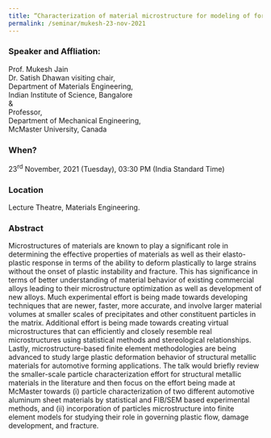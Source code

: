 ```yaml
---
title: “Characterization of material microstructure for modeling of formability and fracture of automotive aluminum sheet (23/11/21)"
permalink: /seminar/mukesh-23-nov-2021
---
```

### Speaker and Affliation:
Prof. Mukesh Jain<br>
Dr. Satish Dhawan visiting chair, <br>
Department of Materials Engineering,<br>
Indian Institute of Science, Bangalore<br>
&<br>Professor, <br>Department of Mechanical Engineering, <br>McMaster University, Canada 
### When?
23<sup>rd</sup> November, 2021 (Tuesday), 03:30 PM (India Standard Time)

### Location
Lecture Theatre, Materials Engineering.

### Abstract
Microstructures of materials are known to play a significant role in determining the effective properties of materials as well as their elasto-plastic response in terms of the ability to deform plastically to large strains without the onset of plastic instability and fracture. This has significance in terms of better understanding of material behavior of existing commercial alloys leading to their microstructure optimization as well as development of new alloys. Much experimental effort is being made towards developing techniques that are newer, faster, more accurate, and involve larger material volumes at smaller scales of precipitates and other constituent particles in the matrix. Additional effort is being made towards creating virtual microstructures that can efficiently and closely resemble real microstructures using statistical methods and stereological relationships. Lastly, microstructure-based finite element methodologies are being advanced to study large plastic deformation behavior of structural metallic materials for automotive forming applications. The talk would briefly review the smaller-scale particle characterization effort for structural metallic materials in the literature and then focus on the effort being made at McMaster towards (i) particle characterization of two different automotive aluminum sheet materials by statistical and FIB/SEM based experimental methods, and (ii) incorporation of particles microstructure into finite element models for studying their role in governing plastic flow, damage development, and fracture. <br>

  

